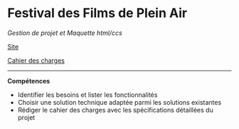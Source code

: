 # Festival des Films de Plein Air  
*Gestion de projet et Maquette html/ccs*


[Site](https://festival.magali.website)  

[Cahier des charges](https://festival.magali.website/films_cahier_des_charges.pdf)

---

**Compétences**

- Identifier les besoins et lister les fonctionnalités
- Choisir une solution technique adaptée parmi les solutions existantes
- Rédiger le cahier des charges avec les spécifications détaillées du projet
